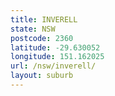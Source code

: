 ```yaml
---
title: INVERELL
state: NSW
postcode: 2360
latitude: -29.630052
longitude: 151.162025
url: /nsw/inverell/
layout: suburb
---
```

